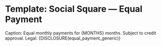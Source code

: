 # Template: Social Square — Equal Payment
Caption: Equal monthly payments for {MONTHS} months. Subject to credit approval.
Legal: {DISCLOSURE(equal_payment_generic)}
